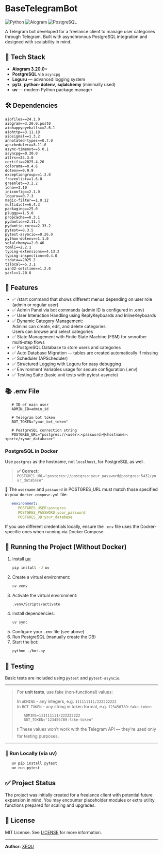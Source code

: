 # BaseTelegramBot
![Python](https://img.shields.io/badge/Python-3.13-blue)
![Aiogram](https://img.shields.io/badge/Aiogram-3.20.0+-green)
![PostgreSQL](https://img.shields.io/badge/Database-PostgreSQL-blue)

A Telegram bot developed for a freelance client to manage user categories through Telegram.
Built with asynchronous PostgreSQL integration and designed with scalability in mind.

## 🔧 Tech Stack

- **Aiogram 3.20.0+**
- **PostgreSQL** via `asyncpg`
- **Loguru** — advanced logging system
- **pytz**, **python-dotenv**, **sqlalchemy** (minimally used)
- **uv** — modern Python package manager

## 🛠️ Dependencies

```properties
aiofiles==24.1.0
aiogram==3.20.0.post0
aiohappyeyeballs==2.6.1
aiohttp==3.11.18
aiosignal==1.3.2
annotated-types==0.7.0
apscheduler==3.11.0
async-timeout==5.0.1
asyncpg==0.30.0
attrs==25.3.0
certifi==2025.4.26
colorama==0.4.6
dotenv==0.9.9
exceptiongroup==1.3.0
frozenlist==1.6.0
greenlet==3.2.2
idna==3.10
iniconfig==2.1.0
loguru==0.7.3
magic-filter==1.0.12
multidict==6.4.3
packaging==25.0
pluggy==1.5.0
propcache==0.3.1
pydantic==2.11.4
pydantic-core==2.33.2
pytest==8.3.5
pytest-asyncio==0.26.0
python-dotenv==1.1.0
sqlalchemy==2.0.40
tomli==2.2.1
typing-extensions==4.13.2
typing-inspection==0.4.0
tzdata==2025.2
tzlocal==5.3.1
win32-setctime==1.2.0
yarl==1.20.0
```

## 🔄 Features

- ✅ /start command that shows different menus depending on user role (admin or regular user)
- ✅ Admin Panel via bot commands (admin ID is configured in .env)
- ✅ User Interaction Handling using ReplyKeyboards and InlineKeyboards
- ✅ Dynamic Category Management:\
       Admins can create, edit, and delete categories\
       Users can browse and select categories
- ✅ State Management with Finite State Machine (FSM) for smoother multi-step flows
- ✅ PostgreSQL Database to store users and categories
- ✅ Auto Database Migration — tables are created automatically if missing
- ✅ Scheduler (APScheduler)
- ✅ Structured Logging with Loguru for easy debugging
- ✅ Environment Variables usage for secure configuration (.env)
- ✅ Testing Suite (basic unit tests with pytest-asyncio)


## 📚 .env File

```dotenv
   # ID of main user
   ADMIN_ID=admin_id

   # Telegram bot token
   BOT_TOKEN="your_bot_token"

   # PostgreSQL connection string
   POSTGRES_URL="postgres://<user>:<password>@<hostname>:<port>/<your_database>"
```

### PostgreSQL in Docker
Use `postgres` as the hostname, not `localhost`, for PostgreSQL as well.

> **✅ Correct:** ```POSTGRES_URL="postgres://postgres:your_password@postgres:5432/your_database"```

🔐 The `username` and `password` in POSTGRES_URL must match those specified in your `docker-compose.yml` file:

```yml
   environment:
      POSTGRES_USER:postgres
      POSTGRES_PASSWORD:your_password
      POSTGRES_DB:your_database
```

If you use different credentials locally, ensure the `.env` file uses the Docker-specific ones when running via Docker Compose.

## 🚀 Running the Project (Without Docker)

1. Install [uv](https://github.com/astral-sh/uv):
   ```bash
   pip install -U uv
   ```
2. Create a virtual environment:
   ```bash
   uv venv
   ```
3. Activate the virtual environment:
   ```bash
   .venv/Scripts/activate
   ```
4. Install dependencies:
   ```bash
   uv sync
   ```
5. Configure your `.env` file (see above)
6. Run PostgreSQL (manually create the DB)
7. Start the bot:
   ```bash
   python ./bot.py
   ```

## 🧪 Testing

Basic tests are included using `pytest` and `pytest-asyncio`.

---

> For **unit tests**, use fake (non-functional) values:
> 
> In `ADMINS` - any integers, e.g. `111111111/222222222`\
> In `BOT_TOKEN` - any string in token format, e.g. `123456789:fake-token`
> ```dotenv
>    ADMINS=111111111/222222222
>    BOT_TOKEN="123456789:fake-token"
> ```
> ❗ These values won't work with the Telegram API — they're used only for testing purposes.

---

### 🧼 Run Locally (via uv)

```bash
   uv pip install pytest
   uv run pytest
   ```

## ✅ Project Status

The project was initially created for a freelance client with potential future expansion in mind.
You may encounter placeholder modules or extra utility functions prepared for scaling and upgrades.

## 📝 License

MIT License. See [LICENSE](./LICENSE) for more information.

---

**Author:** [XEQU](https://github.com/XEQU4)

